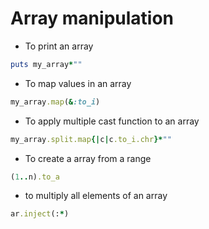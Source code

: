 # Array manipulation
* To print an array
```ruby
puts my_array*""
```
* To map values in an array
```ruby
my_array.map(&:to_i)
```
* To apply multiple cast function to an array
```ruby
my_array.split.map{|c|c.to_i.chr}*""
```
* To create a array from a range
```ruby
(1..n).to_a
```
* to multiply all elements of an array
```ruby
ar.inject(:*)
```
